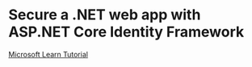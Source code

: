 # Secure a .NET web app with ASP.NET Core Identity Framework
[Microsoft Learn Tutorial](https://learn.microsoft.com/en-us/training/modules/secure-aspnet-core-identity/)